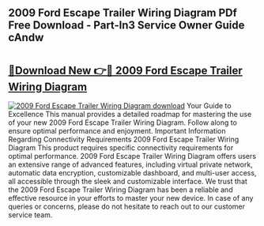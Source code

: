 ## 2009 Ford Escape Trailer Wiring Diagram PDf Free Download - Part-ln3 Service Owner Guide cAndw

# <h2><a href="http://dflguv.blite.top/?on=2009+Ford+Escape+Trailer+Wiring+Diagram">🔗Download New 👉🔴 2009 Ford Escape Trailer Wiring Diagram</a></h2>

[![2009 Ford Escape Trailer Wiring Diagram download](https://i.imgur.com/lujVjoI.png)](http://dflguv.blite.top/?on=2009+Ford+Escape+Trailer+Wiring+Diagram)
Your Guide to Excellence This manual provides a detailed roadmap for mastering the use of your new 2009 Ford Escape Trailer Wiring Diagram. Follow along to ensure optimal performance and enjoyment. Important Information Regarding Connectivity Requirements 2009 Ford Escape Trailer Wiring Diagram This product requires specific connectivity requirements for optimal performance. 2009 Ford Escape Trailer Wiring Diagram offers users an extensive range of advanced features, including virtual private network, automatic data encryption, customizable dashboard, and multi-user access, all accessible through the sleek and customizable interface. We trust that the 2009 Ford Escape Trailer Wiring Diagram has been a reliable and effective resource in your efforts to master your new device. In case of any queries or concerns, please do not hesitate to reach out to our customer service team.
